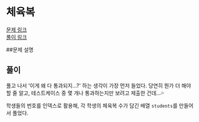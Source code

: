 # 체육복
[문제 링크](https://programmers.co.kr/learn/courses/30/lessons/42862)   
[풀이 링크](training-uniform.py)  

##문제 설명


## 풀이
풀고 나서 '이게 왜 다 통과되지...?' 하는 생각이 가장 먼저 들었다. 당연히 뭔가 더 해야 할 줄 알고, 테스트케이스 중 몇 개나 통과하는지만 보려고 제출한 건데...💦

학생들의 번호를 인덱스로 활용해, 각 학생의 체육복 수가 담긴 배열 `students`를 만들어서 풀었다.  
